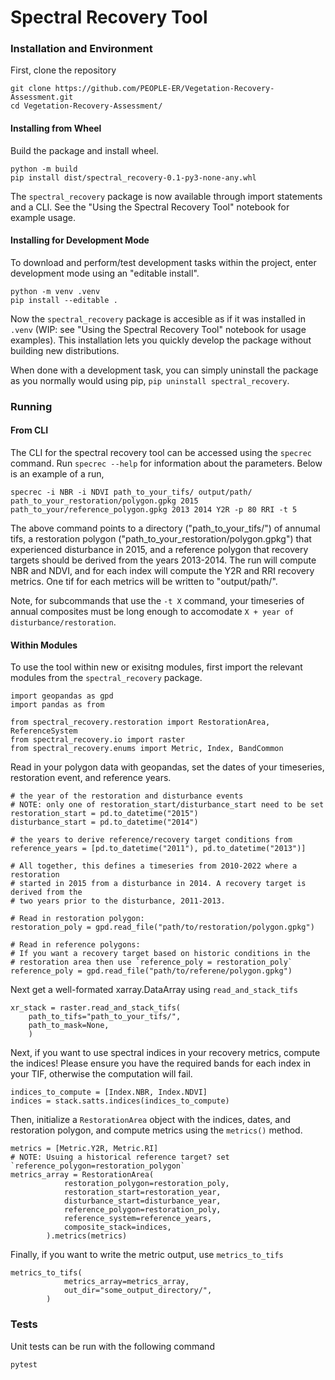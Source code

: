 # Spectral Recovery Tool 

### Installation and Environment

First, clone the repository

```{bash}
git clone https://github.com/PEOPLE-ER/Vegetation-Recovery-Assessment.git
cd Vegetation-Recovery-Assessment/
```

#### Installing from Wheel

Build the package and install wheel.

```{bash}
python -m build
pip install dist/spectral_recovery-0.1-py3-none-any.whl
```
The `spectral_recovery` package is now available through import statements and a CLI. See the "Using the Spectral Recovery Tool" notebook for example usage.

#### Installing for Development Mode

To download and perform/test development tasks within the project, enter development mode using an "editable install".

```{bash}
python -m venv .venv
pip install --editable .
```

Now the `spectral_recovery` package is accesible as if it was installed in `.venv` (WIP: see "Using the Spectral Recovery Tool" notebook for usage examples). This installation lets you quickly develop the package without building new distributions. 

When done with a development task, you can simply uninstall the package as you normally would using pip, `pip uninstall spectral_recovery`.

### Running

#### From CLI

The CLI for the spectral recovery tool can be accessed using the `specrec` command. Run `specrec --help` for information about the parameters. Below is an example of a run,

```{bash}
specrec -i NBR -i NDVI path_to_your_tifs/ output/path/ path_to_your_restoration/polygon.gpkg 2015 path_to_your/reference_polygon.gpkg 2013 2014 Y2R -p 80 RRI -t 5
```

The above command points to a directory ("path_to_your_tifs/") of annumal tifs, a restoration polygon ("path_to_your_restoration/polygon.gpkg") that experienced disturbance in 2015, and a reference polygon that recovery targets should be derived from the years 2013-2014. The run will compute NBR and NDVI, and for each index will compute the Y2R and RRI recovery metrics. One tif for each metrics will be written to "output/path/".

Note, for subcommands that use the `-t X` command, your timeseries of annual composites must be long enough to accomodate `X + year of disturbance/restoration`.

#### Within Modules

To use the tool within new or exisitng modules, first import the relevant modules from the `spectral_recovery` package.

```{python}
import geopandas as gpd
import pandas as from

from spectral_recovery.restoration import RestorationArea, ReferenceSystem
from spectral_recovery.io import raster
from spectral_recovery.enums import Metric, Index, BandCommon
```

Read in your polygon data with geopandas, set the dates of your timeseries, restoration event, and reference years.

```{python}
# the year of the restoration and disturbance events
# NOTE: only one of restoration_start/disturbance_start need to be set
restoration_start = pd.to_datetime("2015")
disturbance_start = pd.to_datetime("2014")

# the years to derive reference/recovery target conditions from
reference_years = [pd.to_datetime("2011"), pd.to_datetime("2013")]

# All together, this defines a timeseries from 2010-2022 where a restoration 
# started in 2015 from a disturbance in 2014. A recovery target is derived from the 
# two years prior to the disturbance, 2011-2013.

# Read in restoration polygon:
restoration_poly = gpd.read_file("path/to/restoration/polygon.gpkg")

# Read in reference polygons:
# If you want a recovery target based on historic conditions in the
# restoration area then use `reference_poly = restoration_poly`
reference_poly = gpd.read_file("path/to/referene/polygon.gpkg")

```
Next get a well-formated xarray.DataArray using `read_and_stack_tifs`

```{python}
xr_stack = raster.read_and_stack_tifs(
    path_to_tifs="path_to_your_tifs/",
    path_to_mask=None,
    )
```

Next, if you want to use spectral indices in your recovery metrics, compute the indices! Please ensure you have the required bands for each index in your TIF, otherwise the computation will fail.

```{python}
indices_to_compute = [Index.NBR, Index.NDVI]
indices = stack.satts.indices(indices_to_compute)
```
Then, initialize a `RestorationArea` object with the indices, dates, and restoration polygon, and compute metrics using the `metrics()` method.

```{python}
metrics = [Metric.Y2R, Metric.RI]
# NOTE: Usuing a historical reference target? set `reference_polygon=restoration_polygon`
metrics_array = RestorationArea(
            restoration_polygon=restoration_poly,
            restoration_start=restoration_year,
            disturbance_start=disturbance_year,
            reference_polygon=restoration_poly,
            reference_system=reference_years,
            composite_stack=indices,
        ).metrics(metrics)
```
Finally, if you want to write the metric output, use `metrics_to_tifs`

```{python}
metrics_to_tifs(
            metrics_array=metrics_array,
            out_dir="some_output_directory/",
        )
```
### Tests

Unit tests can be run with the following command

```{bash}
pytest

```
